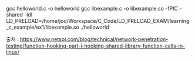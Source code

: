 gcc helloworld.c -o helloworld
gcc libexample.c -o libexample.so -fPIC -shared -ldl
LD_PRELOAD=/home/joo/Workspace/C_Code/LD_PRELOAD_EXAM/learning_c_example/ex1/libexample.so ./helloworld 

출처 : 
https://www.netspi.com/blog/technical/network-penetration-testing/function-hooking-part-i-hooking-shared-library-function-calls-in-linux/